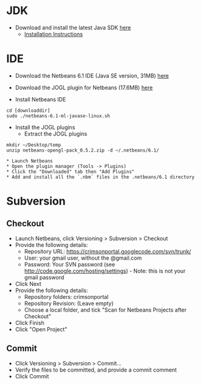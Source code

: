 # JDK #

  * Download and install the latest Java SDK [here](http://java.sun.com/javase/downloads/index.jsp)
    * [Installation Instructions](http://java.sun.com/javase/6/webnotes/install/index.html)

# IDE #

  * Download the Netbeans 6.1 IDE (Java SE version, 31MB) [here](http://download.netbeans.org/netbeans/6.1/final/)

  * Download the JOGL plugin for Netbeans (17.6MB) [here](http://plugins.netbeans.org/PluginPortal/faces/PluginDetailPage.jsp?pluginid=3260)

  * Install Netbeans IDE
```
cd [downloaddir]
sudo ./netbeans-6.1-ml-javase-linux.sh
```

  * Install the JOGL plugins
    * Extract the JOGL plugins
```
mkdir ~/Desktop/temp
unzip netbeans-opengl-pack_0.5.2.zip -d ~/.netbeans/6.1/
```
    * Launch Netbeans
    * Open the plugin manager (Tools -> Plugins)
    * Click the "Downloaded" tab then "Add Plugins"
    * Add and install all the `.nbm` files in the .netbeans/6.1 directory

# Subversion #
## Checkout ##
  * Launch Netbeans, click Versioning > Subversion > Checkout
  * Provide the following details:
    * Repository URL: https://crimsonportal.googlecode.com/svn/trunk/
    * User: your gmail user, without the @gmail.com
    * Password: Your SVN password (see http://code.google.com/hosting/settings) - Note: this is not your gmail password
  * Click Next
  * Provide the following details:
    * Repository folders: crimsonportal
    * Repository Revision: (Leave empty)
    * Choose a local folder, and tick "Scan for Netbeans Projects after Checkout"
  * Click Finish
  * Click "Open Project"

## Commit ##
  * Click Versioning > Subversion > Commit...
  * Verify the files to be committed, and provide a commit comment
  * Click Commit